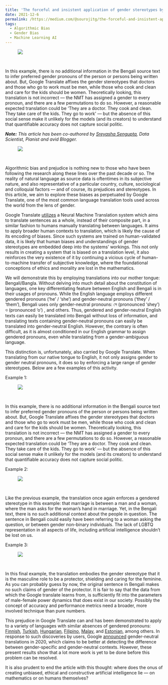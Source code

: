```yaml
---
title: 'The forceful and insistent application of gender stereotypes by Google Translate'
date: 2021-12-6
permalink: /https://medium.com/@sourojitg/the-forceful-and-insistent-application-of-gender-stereotypes-by-google-translate-d6b79cbee48
tags:
  - Algorithmic Bias
  - Gender Bias
  - Machine Learning AI
---
```

<figure>
  <img src = "https://miro.medium.com/max/678/1*TCm38WIyZ4x-sHAzPrDI-w.png" class="center">
</figure>
<br>
<p>In this example, there is no additional information in the Bengali source text to infer preferred gender pronouns of the person or persons being written about. But, Google Translate affixes the gender stereotypes that doctors and those who go to work must be men, while those who cook and clean and care for the kids should be women. Theoretically looking, this translation is not incorrect — the NMT has assigned a gender to every pronoun, and there are a few permutations to do so. However, a reasonable expected translation could be ‘They are a doctor. They cook and clean. They take care of the kids. They go to work’ — but the absence of this social sense make it unlikely for the models (and its creators) to understand that quantifiable accuracy does not capture social politic.</p>
<p><em><b>Note:</b> This article has been co-authored by <a href = "https://medium.com/@ssreyasha">Sreyasha Sengupta</a>, Data Scientist, Pianist and avid Blogger.</em> 
<figure>
  <img src = "https://miro.medium.com/max/678/1*TCm38WIyZ4x-sHAzPrDI-w.png" class="center">
</figure>
<br>
<p>Algorithmic bias and prejudice is nothing new to those who have been following the research along these lines over the past decade or so. The reality of natural language as source data is oftentimes in its subjective nature, and also representative of a particular country, culture, sociological and colloquial factors — and of course, its prejudices and stereotypes. In this article, we aim to explore these biases as perpetuated by Google Translate, one of the most common language translation tools used across the world from the lens of gender.</p>
<p>Google Translate <a href = "https://blog.google/products/translate/found-translation-more-accurate-fluent-sentences-google-translate/">utilizes</a> a Neural Machine Translation system which aims to translate sentences as a whole, instead of their composite part, in a similar fashion to humans manually translating between languages. It aims to apply broader human contexts to translation, which is likely the cause of its encoding of biases. Since such systems are trained on human-validated data, it is likely that human biases and understandings of gender stereotypes are embedded deep into the systems’ workings. This not only results in creating a system that is biased on a translation level, it also reinforces the very existence of it by continuing a vicious cycle of human-to-machine transfer of subjective knowledge, where the foundational conceptions of ethics and morality are lost in the mathematics.</p>
<p>We will demonstrate this by employing translations into our mother tongue: Bengali/Bangla. Without delving into much detail about the constitution of languages, one key differentiating feature between English and Bengali is in their usages of pronouns. While the English language employs different gendered pronouns (‘he’ / ‘she’) and gender-neutral pronouns (‘they’ / ‘them’), Bengali uses only gender-neutral pronouns: সে (pronounced ‘shey’) ও (pronounced ‘o’) , and others. Thus, gendered and gender-neutral English texts can easily be translated into Bengali without loss of information, and translating texts containing gender-neutral pronouns can easily be translated into gender-neutral English. However, the contrary is often difficult, as it is almost conditioned in our English grammar to assign gendered pronouns, even while translating from a gender-ambiguous language.</p>
<p>This distinction is, unfortunately, also carried by Google Translate. When translating from our native tongue to English, it not only assigns gender to gender neutral pronouns, it does so by enforcing a large range of gender stereotypes. Below are a few examples of this activity.</p>
<p>Example 1:</p>
<figure>
  <img src = "https://miro.medium.com/max/678/1*TCm38WIyZ4x-sHAzPrDI-w.png" class="center">
</figure>
<br>
<p>In this example, there is no additional information in the Bengali source text to infer preferred gender pronouns of the person or persons being written about. But, Google Translate affixes the gender stereotypes that doctors and those who go to work must be men, while those who cook and clean and care for the kids should be women. Theoretically looking, this translation is not incorrect — the NMT has assigned a gender to every pronoun, and there are a few permutations to do so. However, a reasonable expected translation could be ‘They are a doctor. They cook and clean. They take care of the kids. They go to work’ — but the absence of this social sense make it unlikely for the models (and its creators) to understand that quantifiable accuracy does not capture social politic.</p>
<p>Example 2:</p>
<figure>
  <img src = "https://miro.medium.com/max/672/1*4dzqsD75umDoURUvw565wg.png" class="center">
</figure>
<br>
<p>Like the previous example, the translation once again enforces a gendered stereotype in this example: that marriage is between a man and a woman, where the man asks for the woman’s hand in marriage. Yet, in the Bengali text, there is no such additional context about the people in question. The sentence in Bengali could easily have been referring to a woman asking the question, or between gender non-binary individuals. The lack of LGBTQ representation in all aspects of life, including artificial intelligence shouldn’t be lost on us.</p>
<p>Example 3:</p>
<figure>
  <img src = "https://miro.medium.com/max/673/1*il-Wc3JxU4LIo87m6qK2Ag.png" class="center">
</figure>
<br>
<p>In this final example, the translation embodies the gender stereotype that it is the masculine role to be a protector, shielding and caring for the feminine. As you can probably guess by now, the original sentence in Bengali makes no such claims of gender of the protector. It is fair to say that the data from which the Google translate learns from, is sufficiently fit into the parameters of male-female power dynamics that does exist in our society. Possibly the concept of accuracy and performance metrics need a broader, more involved technique than pure numbers.</p>
<p>This prejudice in Google Translate can and has been demonstrated to apply to a variety of languages with similar absences of gendered pronouns: <a href = "https://twitter.com/johannajarvela/status/1369184338684874758?ref_src=twsrc%5Etfw%7Ctwcamp%5Etweetembed%7Ctwterm%5E1369184338684874758%7Ctwgr%5E%7Ctwcon%5Es1_&ref_url=https://scroll.in/article/991275/google-translate-is-sexist-and-it-needs-a-little-gender-sensitivity-training">Finnish</a>, <a href = "https://twitter.com/alexshams_/status/935291317252493312">Turkish</a>, <a href = "https://twitter.com/DoraVargha/status/1373211762108076034?ref_src=twsrc%5Etfw%7Ctwcamp%5Etweetembed%7Ctwterm%5E1373211762108076034%7Ctwgr%5E%7Ctwcon%5Es1_&ref_url=https://theconversation.com/online-translators-are-sexist-heres-how-we-gave-them-a-little-gender-sensitivity-training-157846">Hungarian</a>, <a href = "https://twitter.com/sofimi/status/1369587110139678724?s=20">Filipino</a>, <a href = "https://twitter.com/fdbckfdfwd/status/1357633918069972996">Malay</a>, and <a href = "https://www.reddit.com/r/pointlesslygendered/comments/m1hyh2/in_estonian_ta_or_tema_means_both_she_and_he/">Estonian</a>, among others. In response to such discoveries by users, Google <a href = "https://ai.googleblog.com/2020/04/a-scalable-approach-to-reducing-gender.html">announced</a> gender-neutral translations in 2020, which claims to be better at detecting the difference between gender-specific and gender-neutral contexts. However, these present results show that a lot more work is yet to be done before this problem can be resolved.</p>
<p>It is also prudent to end the article with this thought: where does the onus of creating unbiased, ethical and constructive artificial intelligence lie — on mathematics or on humans themselves?</p>


